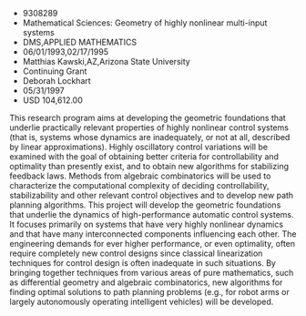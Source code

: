 
* 9308289
* Mathematical Sciences: Geometry of highly nonlinear multi-input systems
* DMS,APPLIED MATHEMATICS
* 06/01/1993,02/17/1995
* Matthias Kawski,AZ,Arizona State University
* Continuing Grant
* Deborah Lockhart
* 05/31/1997
* USD 104,612.00

This research program aims at developing the geometric foundations that
underlie practically relevant properties of highly nonlinear control systems
(that is, systems whose dynamics are inadequately, or not at all, described by
linear approximations). Highly oscillatory control variations will be examined
with the goal of obtaining better criteria for controllability and optimality
than presently exist, and to obtain new algorithms for stabilizing feedback
laws. Methods from algebraic combinatorics will be used to characterize the
computational complexity of deciding controllability, stabilizability and other
relevant control objectives and to develop new path planning algorithms. This
project will develop the geometric foundations that underlie the dynamics of
high-performance automatic control systems. It focuses primarily on systems that
have very highly nonlinear dynamics and that have many interconnected components
influencing each other. The engineering demands for ever higher performance, or
even optimality, often require completely new control designs since classical
linearization techniques for control design is often inadequate in such
situations. By bringing together techniques from various areas of pure
mathematics, such as differential geometry and algebraic combinatorics, new
algorithms for finding optimal solutions to path planning problems (e.g., for
robot arms or largely autonomously operating intelligent vehicles) will be
developed.
